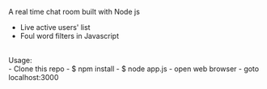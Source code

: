 A real time chat room built with Node js<br>
- Live active users' list<br>
- Foul word filters in Javascript<br>
<br>
Usage:<br>
- Clone this repo
- $ npm install
- $ node app.js
- open web browser
- goto localhost:3000